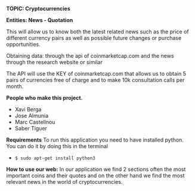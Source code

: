 __TOPIC: Cryptocurrencies__

__Entities: News - Quotation__

This will allow us to know both the latest related news such as the price of different currency pairs as well as possible future changes or purchase opportunities.

Obtaining data: through the api of coinmarketcap.com and the news through the research website or similar

The API will use the KEY of coinmarketcap.com that allows us to obtain 5 pairs of currencies free of charge and to make 10k consultation calls per month.

__People who make this project.__
* Xavi Berga
* Jose Almunia
* Marc Castellnou 
* Saber Tiguer

__Requirements__
To run this application you need to have installed python.
You can do it by doing this in the terminal 
* `$ sudo apt-get install python3`

__How to use our web:__
In our application we find 2 sections often the most important coins and their quotes and on the other hand we find the most relevant news in the world of cryptocurrencies.
